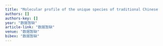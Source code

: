 ```yaml
---
title: "Molecular profile of the unique species of traditional Chinese medicine, Chinese seahorse (Hippocampus kuda Bleeker)"
authors: []
authors-key: []
year: "数据暂缺"
article-link: "数据暂缺"
venue: "数据暂缺"
bibex: "数据暂缺"
---
```

